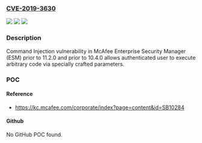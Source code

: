 ### [CVE-2019-3630](https://cve.mitre.org/cgi-bin/cvename.cgi?name=CVE-2019-3630)
![](https://img.shields.io/static/v1?label=Product&message=McAfee%20Enterprise%20Security%20Manager%20(ESM)&color=blue)
![](https://img.shields.io/static/v1?label=Version&message=11.x%3C%2011.2.0%20&color=brighgreen)
![](https://img.shields.io/static/v1?label=Vulnerability&message=Command%20Injection%20vulnerability&color=brighgreen)

### Description

Command Injection vulnerability in McAfee Enterprise Security Manager (ESM) prior to 11.2.0 and prior to 10.4.0 allows authenticated user to execute arbitrary code via specially crafted parameters.

### POC

#### Reference
- https://kc.mcafee.com/corporate/index?page=content&id=SB10284

#### Github
No GitHub POC found.

